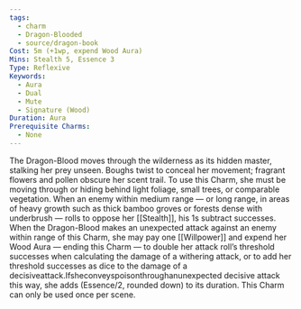 ```yaml
---
tags:
  - charm
  - Dragon-Blooded
  - source/dragon-book
Cost: 5m (+1wp, expend Wood Aura)
Mins: Stealth 5, Essence 3
Type: Reflexive
Keywords:
  - Aura
  - Dual
  - Mute
  - Signature (Wood)
Duration: Aura
Prerequisite Charms:
  - None
---
```

The Dragon-Blood moves through the wilderness as its hidden master, stalking her prey unseen. Boughs twist to conceal her movement; fragrant flowers and pollen obscure her scent trail. To use this Charm, she must be moving through or hiding behind light foliage, small trees, or comparable vegetation. When an enemy within medium range — or long range, in areas of heavy growth such as thick bamboo groves or forests dense with underbrush — rolls to oppose her [[Stealth]], his 1s subtract successes. When the Dragon-Blood makes an unexpected attack against an enemy within range of this Charm, she may pay one [[Willpower]] and expend her Wood Aura — ending this Charm — to double her attack roll’s threshold successes when calculating the damage of a withering attack, or to add her threshold successes as dice to the damage of a decisiveattack.Ifsheconveyspoisonthroughanunexpected decisive attack this way, she adds (Essence/2, rounded down) to its duration. This Charm can only be used once per scene.